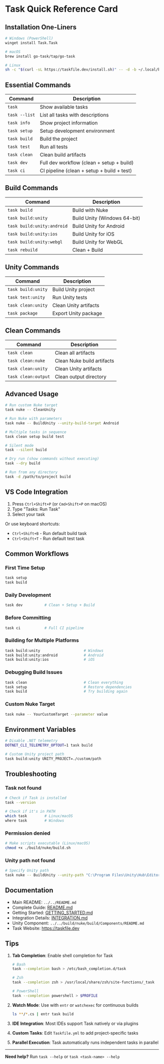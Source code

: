 # Task Quick Reference Card

## Installation One-Liners

```bash
# Windows (PowerShell)
winget install Task.Task

# macOS
brew install go-task/tap/go-task

# Linux
sh -c "$(curl -sL https://taskfile.dev/install.sh)" -- -d -b ~/.local/bin
```

## Essential Commands

| Command | Description |
|---------|-------------|
| `task` | Show available tasks |
| `task --list` | List all tasks with descriptions |
| `task info` | Show project information |
| `task setup` | Setup development environment |
| `task build` | Build the project |
| `task test` | Run all tests |
| `task clean` | Clean build artifacts |
| `task dev` | Full dev workflow (clean + setup + build) |
| `task ci` | CI pipeline (clean + setup + build + test) |

## Build Commands

| Command | Description |
|---------|-------------|
| `task build` | Build with Nuke |
| `task build:unity` | Build Unity (Windows 64-bit) |
| `task build:unity:android` | Build Unity for Android |
| `task build:unity:ios` | Build Unity for iOS |
| `task build:unity:webgl` | Build Unity for WebGL |
| `task rebuild` | Clean + Build |

## Unity Commands

| Command | Description |
|---------|-------------|
| `task build:unity` | Build Unity project |
| `task test:unity` | Run Unity tests |
| `task clean:unity` | Clean Unity artifacts |
| `task package` | Export Unity package |

## Clean Commands

| Command | Description |
|---------|-------------|
| `task clean` | Clean all artifacts |
| `task clean:nuke` | Clean Nuke build artifacts |
| `task clean:unity` | Clean Unity artifacts |
| `task clean:output` | Clean output directory |

## Advanced Usage

```bash
# Run custom Nuke target
task nuke -- CleanUnity

# Run Nuke with parameters
task nuke -- BuildUnity --unity-build-target Android

# Multiple tasks in sequence
task clean setup build test

# Silent mode
task --silent build

# Dry run (show commands without executing)
task --dry build

# Run from any directory
task -d /path/to/project build
```

## VS Code Integration

1. Press `Ctrl+Shift+P` (or `Cmd+Shift+P` on macOS)
2. Type "Tasks: Run Task"
3. Select your task

Or use keyboard shortcuts:
- `Ctrl+Shift+B` - Run default build task
- `Ctrl+Shift+T` - Run default test task

## Common Workflows

### First Time Setup
```bash
task setup
task build
```

### Daily Development
```bash
task dev          # Clean + Setup + Build
```

### Before Committing
```bash
task ci           # Full CI pipeline
```

### Building for Multiple Platforms
```bash
task build:unity                    # Windows
task build:unity:android            # Android
task build:unity:ios                # iOS
```

### Debugging Build Issues
```bash
task clean                          # Clean everything
task setup                          # Restore dependencies
task build                          # Try building again
```

### Custom Nuke Target
```bash
task nuke -- YourCustomTarget --parameter value
```

## Environment Variables

```bash
# Disable .NET telemetry
DOTNET_CLI_TELEMETRY_OPTOUT=1 task build

# Custom Unity project path
task build:unity UNITY_PROJECT=./custom/path
```

## Troubleshooting

### Task not found
```bash
# Check if Task is installed
task --version

# Check if it's in PATH
which task        # Linux/macOS
where task        # Windows
```

### Permission denied
```bash
# Make scripts executable (Linux/macOS)
chmod +x ./build/nuke/build.sh
```

### Unity path not found
```bash
# Specify Unity path
task nuke -- BuildUnity --unity-path "C:\Program Files\Unity\Hub\Editor\2022.3.0f1\Editor\Unity.exe"
```

## Documentation

- Main README: `../../README.md`
- Complete Guide: [README.md](README.md)
- Getting Started: [GETTING_STARTED.md](GETTING_STARTED.md)
- Integration Details: [INTEGRATION.md](INTEGRATION.md)
- Unity Component: `../../build/nuke/build/Components/README.md`
- Task Website: https://taskfile.dev

## Tips

1. **Tab Completion**: Enable shell completion for Task
   ```bash
   # Bash
   task --completion bash > /etc/bash_completion.d/task
   
   # Zsh
   task --completion zsh > /usr/local/share/zsh/site-functions/_task
   
   # PowerShell
   task --completion powershell > $PROFILE
   ```

2. **Watch Mode**: Use with `entr` or `watchexec` for continuous builds
   ```bash
   ls **/*.cs | entr task build
   ```

3. **IDE Integration**: Most IDEs support Task natively or via plugins

4. **Custom Tasks**: Edit `Taskfile.yml` to add project-specific tasks

5. **Parallel Execution**: Task automatically runs independent tasks in parallel

---

**Need help?** Run `task --help` or `task <task-name> --help`
